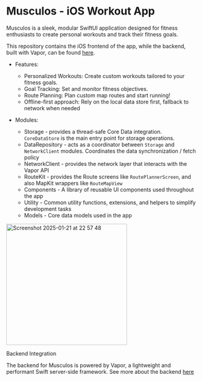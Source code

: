# Musculos - iOS Workout App

Musculos is a sleek, modular SwiftUI application designed for fitness enthusiasts to create personal workouts and track their fitness goals.

This repository contains the iOS frontend of the app, while the backend, built with Vapor, can be found [here](https://github.com/bo1ta/musculos-api).

- Features:
  - Personalized Workouts: Create custom workouts tailored to your fitness goals.
  - Goal Tracking: Set and monitor fitness objectives.
  - Route Planning: Plan custom map routes and start running!
  - Offline-first approach: Rely on the local data store first, fallback to network when needed

- Modules:
  - Storage - provides a thread-safe Core Data integration. `CoreDataStore` is the main entry point for storage operations.
  - DataRepository - acts as a coordinator between `Storage` and `NetworkClient` modules. Coordinates the data synchronization / fetch policy
  - NetworkClient - provides the network layer that interacts with the Vapor API
  - RouteKit - provides the Route screens like `RoutePlannerScreen`, and also MapKit wrappers like `RouteMapView`
  - Components - A library of reusable UI components used throughout the app
  - Utility - Common utility functions, extensions, and helpers to simplify development tasks
  - Models - Core data models used in the app


<img width="320" alt="Screenshot 2025-01-21 at 22 57 48" src="https://github.com/user-attachments/assets/b7543035-5c68-47af-b760-c2a8b2a90e14" />

Backend Integration

The backend for Musculos is powered by Vapor, a lightweight and performant Swift server-side framework. See more about the backend [here](https://github.com/bo1ta/musculos-api)
